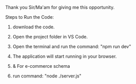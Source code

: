 Thank you Sir/Ma'am for giving me this opportunity.

Steps to Run the Code:

1. download the code.

2. Open the project folder in VS Code.

3. Open the terminal and run the command: "npm run dev"

4. The application will start running in your browser.

5. & For e-commerce schema

6. run command: "node ./server.js"
